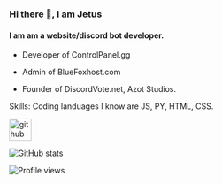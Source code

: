 ### Hi there 👋, I am Jetus
#### I am am a website/discord bot developer.
- Developer of ControlPanel.gg

- Admin of BlueFoxhost.com

- Founder of DiscordVote.net, Azot Studios.


Skills: Coding landuages I know are JS, PY, HTML, CSS.



[<img src='https://cdn.jsdelivr.net/npm/simple-icons@3.0.1/icons/github.svg' alt='github' height='40'>](https://github.com/Dev-Jetus)  

![GitHub stats](https://github-readme-stats.vercel.app/api?username=Dev-Jetus&show_icons=true&count_private=true)  

![Profile views](https://gpvc.arturio.dev/Dev-Jetus)  
